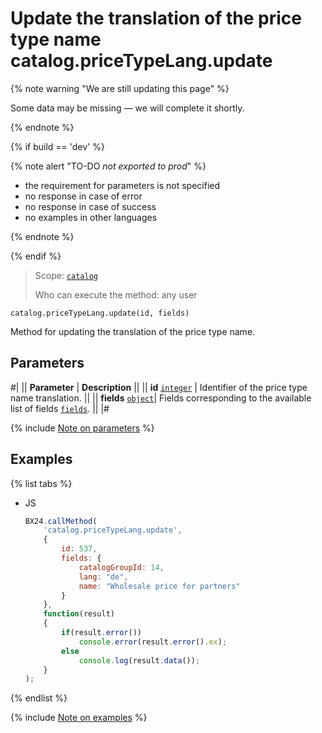 # Update the translation of the price type name catalog.priceTypeLang.update

{% note warning "We are still updating this page" %}

Some data may be missing — we will complete it shortly.

{% endnote %}

{% if build == 'dev' %}

{% note alert "TO-DO _not exported to prod_" %}

- the requirement for parameters is not specified
- no response in case of error 
- no response in case of success
- no examples in other languages
  
{% endnote %}

{% endif %}

> Scope: [`catalog`](../../../scopes/permissions.md)
>
> Who can execute the method: any user

```http
catalog.priceTypeLang.update(id, fields)
```

Method for updating the translation of the price type name.

## Parameters

#|
|| **Parameter** | **Description** ||
|| **id**
[`integer`](../../data-types.md) | Identifier of the price type name translation. ||
|| **fields** 
[`object`](../../data-types.md)|  Fields corresponding to the available list of fields [`fields`](./catalog-price-type-lang-get-fields.md). ||
|#

{% include [Note on parameters](../../../../_includes/required.md) %}

## Examples

{% list tabs %}

- JS

    ```js
    BX24.callMethod(
        'catalog.priceTypeLang.update',
        {
            id: 537,
            fields: {            
                catalogGroupId: 14,
                lang: "de",
                name: "Wholesale price for partners"
            }
        },
        function(result)
        {
            if(result.error())
                console.error(result.error().ex);
            else
                console.log(result.data());
        }
    );
    ```

{% endlist %}

{% include [Note on examples](../../../../_includes/examples.md) %}